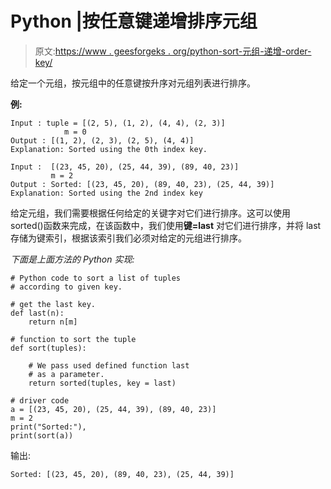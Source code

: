 # Python |按任意键递增排序元组

> 原文:[https://www . geesforgeks . org/python-sort-元组-递增-order-key/](https://www.geeksforgeeks.org/python-sort-tuples-increasing-order-key/)

给定一个元组，按元组中的任意键按升序对元组列表进行排序。

**例:**

```
Input : tuple = [(2, 5), (1, 2), (4, 4), (2, 3)] 
            m = 0
Output : [(1, 2), (2, 3), (2, 5), (4, 4)]
Explanation: Sorted using the 0th index key.

Input :  [(23, 45, 20), (25, 44, 39), (89, 40, 23)]
         m = 2
Output : Sorted: [(23, 45, 20), (89, 40, 23), (25, 44, 39)] 
Explanation: Sorted using the 2nd index key

```

给定元组，我们需要根据任何给定的关键字对它们进行排序。这可以使用 sorted()函数来完成，在该函数中，我们使用**键=last** 对它们进行排序，并将 last 存储为键索引，根据该索引我们必须对给定的元组进行排序。

*下面是上面方法的 Python 实现:*

```
# Python code to sort a list of tuples 
# according to given key.

# get the last key.
def last(n):
    return n[m]  

# function to sort the tuple   
def sort(tuples):

    # We pass used defined function last
    # as a parameter. 
    return sorted(tuples, key = last)

# driver code  
a = [(23, 45, 20), (25, 44, 39), (89, 40, 23)]
m = 2
print("Sorted:"),
print(sort(a))
```

输出:

```
Sorted: [(23, 45, 20), (89, 40, 23), (25, 44, 39)] 

```